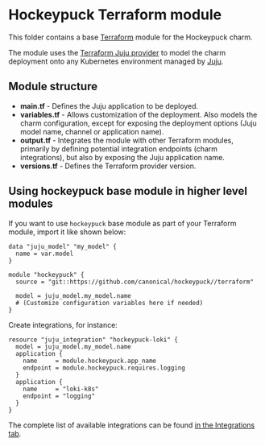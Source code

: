# Hockeypuck Terraform module

This folder contains a base [Terraform][Terraform] module for the Hockeypuck charm.

The module uses the [Terraform Juju provider][Terraform Juju provider] to model the charm
deployment onto any Kubernetes environment managed by [Juju][Juju].

## Module structure

- **main.tf** - Defines the Juju application to be deployed.
- **variables.tf** - Allows customization of the deployment. Also models the charm configuration, 
  except for exposing the deployment options (Juju model name, channel or application name).
- **output.tf** - Integrates the module with other Terraform modules, primarily
  by defining potential integration endpoints (charm integrations), but also by exposing
  the Juju application name.
- **versions.tf** - Defines the Terraform provider version.
## Using hockeypuck base module in higher level modules

If you want to use `hockeypuck` base module as part of your Terraform module, import it
like shown below:

```text
data "juju_model" "my_model" {
  name = var.model
}

module "hockeypuck" {
  source = "git::https://github.com/canonical/hockeypuck//terraform"
  
  model = juju_model.my_model.name
  # (Customize configuration variables here if needed)
}
```

Create integrations, for instance:

```text
resource "juju_integration" "hockeypuck-loki" {
  model = juju_model.my_model.name
  application {
    name     = module.hockeypuck.app_name
    endpoint = module.hockeypuck.requires.logging
  }
  application {
    name     = "loki-k8s"
    endpoint = "logging"
  }
}
```

The complete list of available integrations can be found [in the Integrations tab][hockeypuck-integrations].

[Terraform]: https://www.terraform.io/
[Terraform Juju provider]: https://registry.terraform.io/providers/juju/juju/latest
[Juju]: https://juju.is
[hockeypuck-integrations]: https://charmhub.io/hockeypuck/integrations